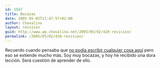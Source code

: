 ```yaml
---
id: 1567
title: Bocazas
date: 2005-05-02T11:47:57+02:00
author: Chavalina
layout: revision
guid: http://www.wp.chavalina.net/2005/05/02/420-revision/
permalink: /2005/05/02/420-revision/
---
```

Recuerdo cuando pensaba que <a href="http://www.chavalina.net/comentar.php?idpost=129&#038;q=consejo" target="_blank">no podía escribir cualquier cosa aquí</a> pero eso se extiende mucho más. Soy muy bocazas, y hoy he recibido una dura lección. Será cuestión de aprender de ello.